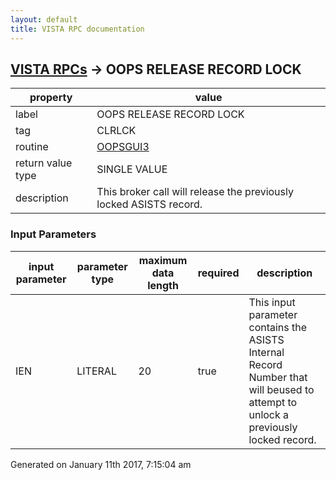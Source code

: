 ```yaml
---
layout: default
title: VISTA RPC documentation
---
```




## [VISTA RPCs](TableOfContent.md) &#8594; OOPS RELEASE RECORD LOCK 

 property | value 
--- | --- 
 label | OOPS RELEASE RECORD LOCK
 tag | CLRLCK
 routine | [OOPSGUI3](http://code.osehra.org/dox/Routine_OOPSGUI3_source.html)
 return value type | SINGLE VALUE
 description | This broker call will release the previously locked ASISTS record.

### Input Parameters

| input parameter | parameter type | maximum data length | required | description | 
| --- | --- | --- | --- | --- | 
| IEN | LITERAL | 20 | true | This input parameter contains the ASISTS Internal Record Number that will beused to attempt to unlock a previously locked record. | 




 Generated on January 11th 2017, 7:15:04 am